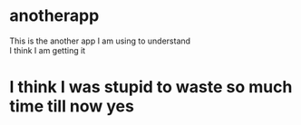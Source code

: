 # anotherapp
This is the another app I am using to understand 
<br>
I think I am getting it 
<h1>
  I think I was stupid to waste so much time till now yes 
</h1>

